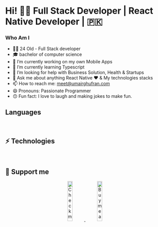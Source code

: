 
# Hi! 👋🏻 Full Stack Developer | React Native Developer | 🇵🇰

### Who Am I

- 👨‍💻 24 Old - Full Stack developer 
- 🎓 bachelor of computer science 
- 🔭 I’m currently working on my own Mobile Apps 
- 🌱 I’m currently learning Typescript
- 🤔 I’m looking for help with Business Solution, Health & Startups
- 💬 Ask me about anything React Native ♥️ & My technologies stacks
- 📫 How to reach me: meet@umairghufran.com 
- 😄 Pronouns: Passionate Programmer
- 🙃 Fun fact: I love to laugh and making jokes to make fun.


## Languages

<br />

## ⚡ Technologies

<br />

## 🙋 Support me

<p align="center">
  <a href="https://www.patreon.com/umairghufran" target="_blank">
    <img width="18%" alt="Check my Patreon" src="https://raw.githubusercontent.com/onimur/.github/master/.resources/support-patreon.png"/>
  </a>
  <a href="https://www.buymeacoffee.com/umairghufran" target="_blank">
      <img width="18%" alt="Buy me a coffee" src="https://raw.githubusercontent.com/onimur/.github/master/.resources/support-buy-coffee.png"/>
  </a>
</p>

